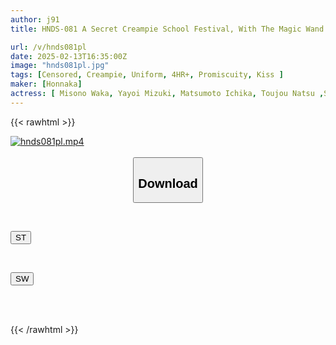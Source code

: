 ```yaml
---
author: j91
title: HNDS-081 A Secret Creampie School Festival, With The Magic Wand That Makes All Your Naughty Wishes Come True, I, The Loner In Class, Get To See 10 Cute Beautiful Girls Show Off Their Pussies And Anuses In A Massive Orgy Special!!

url: /v/hnds081pl
date: 2025-02-13T16:35:00Z
image: "hnds081pl.jpg"
tags: [Censored, Creampie, Uniform, 4HR+, Promiscuity, Kiss	]
maker: [Honnaka]
actress: [ Misono Waka, Yayoi Mizuki, Matsumoto Ichika, Toujou Natsu ,Satsuki Ena, Kasui Jun ,Kuramoto Sumire ,Kashiwagi Konatsu ,Haruhi Moka ,Nijimura Yumi ]
---
```



{{< rawhtml >}}

<div class="video" data-videoid="AQeJWlKjDkfmwv">
    <a href="javascript:;">
        <img src="/v/hnds081pl/hnds081pl.jpg" width="WIDTH" height="HEIGHT" alt="hnds081pl.mp4" loading="lazy">
    </a>
</div>

<script type="text/javascript" src="https://j91.asia/asset/on-demand-st.js"></script>

<br>
  <link rel="stylesheet" href="https://j91.asia/asset/bs5.css">
  
  <center>
  <button class="btn btn-primary" type="button" data-bs-toggle="collapse" data-bs-target=".multi-collapse" aria-expanded="false" aria-controls="multiCollapseExample1 multiCollapseExample2"><h2>Download</h2></button></center>
</p>
<div class="row">
  <div class="col">
    <div class="collapse multi-collapse" id="multiCollapseExample1">
      <div class="card card-body">
	      	      <br>
<div class="buttons">  
<p><a href="/v/hnds081pl/st.html" target="_blank"><button class="btn-hover color-3"><i class="fa fa-download"></i> ST</button></a></p></div>
    </div>
  </div>
</div>
  <div class="col">
    <div class="collapse multi-collapse" id="multiCollapseExample2">
      <div class="card card-body">
	      <br>
<div class="buttons">
<p><a href="/v/hnds081pl/sw.html" target="_blank"><button class="btn-hover color-2"><i class="fa fa-download"></i> SW</button></a></p></div>
<br><br>
      </div>
    </div>
  </div>
</div>

{{< /rawhtml >}}